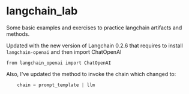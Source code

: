 # langchain_lab

Some basic examples and exercises to practice langchain artifacts and methods.

Updated with the new version of Langchain 0.2.6 that requires 
to install  ```langchain-openai``` and then import ChatOpenAI
```
from langchain_openai import ChatOpenAI
```

Also, I've updated the method to invoke the chain which changed to:

```python
    chain = prompt_template | llm
```
